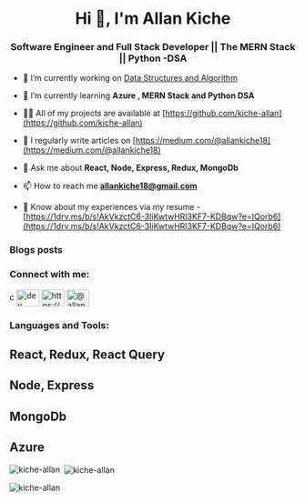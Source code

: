 <h1 align="center">Hi 👋, I'm Allan Kiche</h1>
<h3 align="center">Software Engineer and Full Stack Developer || The MERN Stack || Python -DSA</h3>


- 🔭 I’m currently working on [Data Structures and Algorithm ](https://github.com/kiche-allan/Data-Structures-In-Python)

- 🌱 I’m currently learning **Azure , MERN Stack and Python DSA**

- 👨‍💻 All of my projects are available at [https://github.com/kiche-allan](https://github.com/kiche-allan)

- 📝 I regularly write articles on [https://medium.com/@allankiche18](https://medium.com/@allankiche18)

- 💬 Ask me about **React, Node, Express, Redux, MongoDb**

- 📫 How to reach me **allankiche18@gmail.com**

- 📄 Know about my experiences via my resume -  [https://1drv.ms/b/s!AkVkzctC6-3IiKwtwHRl3KF7-KDBqw?e=IQorb6](https://1drv.ms/b/s!AkVkzctC6-3IiKwtwHRl3KF7-KDBqw?e=IQorb6)

### Blogs posts
<!-- BLOG-POST-LIST:START -->
<!-- BLOG-POST-LIST:END -->

<h3 align="left">Connect with me:</h3>
c
<a href="https://dev.to/dev" target="blank"><img align="center" src="https://raw.githubusercontent.com/rahuldkjain/github-profile-readme-generator/master/src/images/icons/Social/devto.svg" alt="dev" height="30" width="40" /></a>
<a href="https://linkedin.com/in/https://www.linkedin.com/in/kiche-allan" target="blank"><img align="center" src="https://raw.githubusercontent.com/rahuldkjain/github-profile-readme-generator/master/src/images/icons/Social/linked-in-alt.svg" alt="https://www.linkedin.com/in/kiche-allan" height="30" width="40" /></a>
<a href="https://medium.com/@allankiche18" target="blank"><img align="center" src="https://raw.githubusercontent.com/rahuldkjain/github-profile-readme-generator/master/src/images/icons/Social/medium.svg" alt="@allankiche18" height="30" width="40" /></a>
</p>

<h3 align="left">Languages and Tools:</h3>
<div><h2>React, Redux, React Query</h2><h2>Node, Express</h2><h2>MongoDb</h2><h2>Azure</h2></div>     

<p><img align="left" src="https://github-readme-stats.vercel.app/api/top-langs?username=kiche-allan&show_icons=true&locale=en&layout=compact" alt="kiche-allan" /></p>

<p>&nbsp;<img align="center" src="https://github-readme-stats.vercel.app/api?username=kiche-allan&show_icons=true&locale=en" alt="kiche-allan" /></p>

<p><img align="center" src="https://github-readme-streak-stats.herokuapp.com/?user=kiche-allan&" alt="kiche-allan" /></p>
